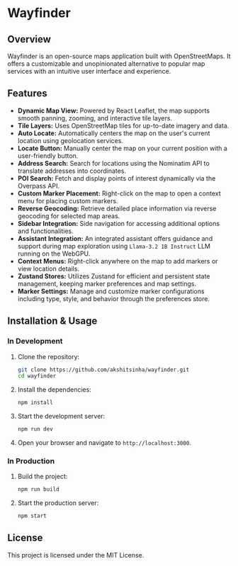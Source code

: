 # Wayfinder

## Overview

Wayfinder is an open-source maps application built with OpenStreetMaps. It offers a customizable and unopinionated alternative to popular map services with an intuitive user interface and experience.

## Features

- **Dynamic Map View:** Powered by React Leaflet, the map supports smooth panning, zooming, and interactive tile layers.
- **Tile Layers:** Uses OpenStreetMap tiles for up-to-date imagery and data.
- **Auto Locate:** Automatically centers the map on the user's current location using geolocation services.
- **Locate Button:** Manually center the map on your current position with a user-friendly button.
- **Address Search:** Search for locations using the Nominatim API to translate addresses into coordinates.
- **POI Search:** Fetch and display points of interest dynamically via the Overpass API.
- **Custom Marker Placement:** Right-click on the map to open a context menu for placing custom markers.
- **Reverse Geocoding:** Retrieve detailed place information via reverse geocoding for selected map areas.
- **Sidebar Integration:** Side navigation for accessing additional options and functionalities.
- **Assistant Integration:** An integrated assistant offers guidance and support during map exploration using `Llama-3.2 1B Instruct` LLM running on the WebGPU.
- **Context Menus:** Right-click anywhere on the map to add markers or view location details.
- **Zustand Stores:** Utilizes Zustand for efficient and persistent state management, keeping marker preferences and map settings.
- **Marker Settings:** Manage and customize marker configurations including type, style, and behavior through the preferences store.

## Installation & Usage

### In Development

1. Clone the repository:
   ```sh
   git clone https://github.com/akshitsinha/wayfinder.git
   cd wayfinder
   ```
2. Install the dependencies:
   ```sh
   npm install
   ```
3. Start the development server:
   ```sh
   npm run dev
   ```
4. Open your browser and navigate to `http://localhost:3000`.

### In Production

1. Build the project:
   ```sh
   npm run build
   ```
2. Start the production server:
   ```sh
   npm start
   ```

## License

This project is licensed under the MIT License.
